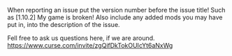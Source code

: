 When reporting an issue put the version number before the issue title! Such as [1.10.2] My game is broken! Also include any added mods you may have put in, into the description of the issue.

Fell free to ask us questions here, if we are around. 
https://www.curse.com/invite/zgQifDkTokOUIcYt6aNxWg
